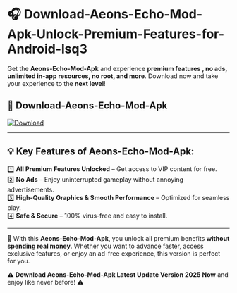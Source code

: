 # 🎧 Download-Aeons-Echo-Mod-Apk-Unlock-Premium-Features-for-Android-lsq3

Get the **Aeons-Echo-Mod-Apk** and experience **premium features , no ads, unlimited in-app resources, no root, and more**. Download now and take your experience to the **next level**!

## 📲 **Download-Aeons-Echo-Mod-Apk**  

[![Download](https://i.imgur.com/s9jy2pZ.png)](https://hapymods.com?title=Aeons+Echo+Mod+Apk&ref=lsq3)

---

## 💡 **Key Features of Aeons-Echo-Mod-Apk:**

1️⃣  **All Premium Features Unlocked** – Get access to VIP content for free.  
2️⃣  **No Ads** – Enjoy uninterrupted gameplay without annoying advertisements.  
3️⃣  **High-Quality Graphics & Smooth Performance** – Optimized for seamless play.  
4️⃣  **Safe & Secure** – 100% virus-free and easy to install.  

---

📌 With this **Aeons-Echo-Mod-Apk**, you unlock all premium benefits **without spending real money**. Whether you want to advance faster, access exclusive features, or enjoy an ad-free experience, this version is perfect for you.  

⚠️ **Download Aeons-Echo-Mod-Apk Latest Update Version 2025 Now** and enjoy like never before! ⚠️